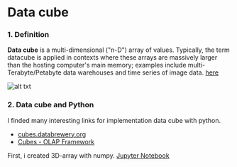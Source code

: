 # Data cube

### 1. Definition

**Data cube** is a multi-dimensional ("n-D") array of values. Typically, the term datacube is applied in contexts where these arrays are massively larger than the hosting computer's main memory; examples include multi-Terabyte/Petabyte data warehouses and time series of image data. [here](https://en.wikipedia.org/wiki/Data_cube)

![alt txt](https://pythonhosted.org/cubes/_images/cube-dims_and_cell.png)

### 2. Data cube and Python

I finded many interesting links for implementation data cube with python.
- [cubes.databrewery.org](http://cubes.databrewery.org/index.html)
- [Cubes - OLAP Framework](https://pythonhosted.org/cubes/)

First, i created 3D-array with numpy. [Jupyter Notebook](https://github.com/OleksandrKosovan/starting-big-data/blob/master/3-data-cube/1-data-cube-simple-sample.ipynb)


